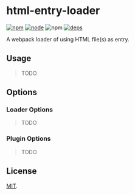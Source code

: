 # html-entry-loader

[![npm][npm]][npm-url]
[![node][node]][node-url]
![npm](https://img.shields.io/npm/dw/html-entry-loader.svg)
[![deps][deps]][deps-url]

A webpack loader of using HTML file(s) as entry.

## Usage

> TODO

## Options

### Loader Options

> TODO

### Plugin Options

> TODO

## License

[MIT](LICENSE).

[npm]: https://img.shields.io/npm/v/html-entry-loader.svg
[npm-url]: https://npmjs.com/package/html-entry-loader
[node]: https://img.shields.io/node/v/html-entry-loader.svg
[node-url]: https://nodejs.org
[deps]: https://david-dm.org/jantimon/html-entry-loader.svg
[deps-url]: https://david-dm.org/jantimon/html-entry-loader
